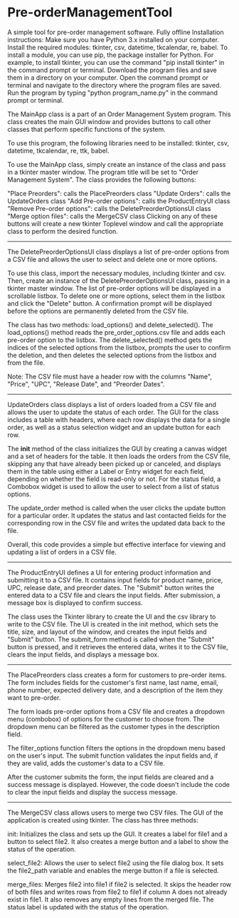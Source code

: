 # Pre-orderManagementTool
A simple tool for pre-order management software. Fully offline
Installation instructions:
Make sure you have Python 3.x installed on your computer.
Install the required modules: tkinter, csv, datetime, tkcalendar, re, babel.
To install a module, you can use pip, the package installer for Python. For example, to install tkinter, you can use the command "pip install tkinter" in the command prompt or terminal.
Download the program files and save them in a directory on your computer.
Open the command prompt or terminal and navigate to the directory where the program files are saved.
Run the program by typing "python program_name.py" in the command prompt or terminal.

The MainApp class is a part of an Order Management System program. This class creates the main GUI window and provides buttons to call other classes that perform specific functions of the system.

To use this program, the following libraries need to be installed: tkinter, csv, datetime, tkcalendar, re, ttk, babel.

To use the MainApp class, simply create an instance of the class and pass in a tkinter master window. The program title will be set to "Order Management System". The class provides the following buttons:

"Place Preorders": calls the PlacePreorders class
"Update Orders": calls the UpdateOrders class
"Add Pre-order options": calls the ProductEntryUI class
"Remove Pre-order options": calls the DeletePreorderOptionsUI class
"Merge option files": calls the MergeCSV class
Clicking on any of these buttons will create a new tkinter Toplevel window and call the appropriate class to perform the desired function.

------------

The DeletePreorderOptionsUI class displays a list of pre-order options from a CSV file and allows the user to select and delete one or more options.

To use this class, import the necessary modules, including tkinter and csv. Then, create an instance of the DeletePreorderOptionsUI class, passing in a tkinter master window. The list of pre-order options will be displayed in a scrollable listbox. To delete one or more options, select them in the listbox and click the "Delete" button. A confirmation prompt will be displayed before the options are permanently deleted from the CSV file.

The class has two methods: load_options() and delete_selected(). The load_options() method reads the pre_order_options.csv file and adds each pre-order option to the listbox. The delete_selected() method gets the indices of the selected options from the listbox, prompts the user to confirm the deletion, and then deletes the selected options from the listbox and from the file.

Note: The CSV file must have a header row with the columns "Name", "Price", "UPC", "Release Date", and "Preorder Dates".

----

UpdateOrders class displays a list of orders loaded from a CSV file and allows the user to update the status of each order. The GUI for the class includes a table with headers, where each row displays the data for a single order, as well as a status selection widget and an update button for each row.

The __init__ method of the class initializes the GUI by creating a canvas widget and a set of headers for the table. It then loads the orders from the CSV file, skipping any that have already been picked up or canceled, and displays them in the table using either a Label or Entry widget for each field, depending on whether the field is read-only or not. For the status field, a Combobox widget is used to allow the user to select from a list of status options.

The update_order method is called when the user clicks the update button for a particular order. It updates the status and last contacted fields for the corresponding row in the CSV file and writes the updated data back to the file.

Overall, this code provides a simple but effective interface for viewing and updating a list of orders in a CSV file.


---------

The ProductEntryUI defines a UI for entering product information and submitting it to a CSV file. It contains input fields for product name, price, UPC, release date, and preorder dates. The "Submit" button writes the entered data to a CSV file and clears the input fields. After submission, a message box is displayed to confirm success.

The class uses the Tkinter library to create the UI and the csv library to write to the CSV file. The UI is created in the init method, which sets the title, size, and layout of the window, and creates the input fields and "Submit" button. The submit_form method is called when the "Submit" button is pressed, and it retrieves the entered data, writes it to the CSV file, clears the input fields, and displays a message box.


-------

The PlacePreorders class creates a form for customers to pre-order items. The form includes fields for the customer's first name, last name, email, phone number, expected delivery date, and a description of the item they want to pre-order.

The form loads pre-order options from a CSV file and creates a dropdown menu (combobox) of options for the customer to choose from. The dropdown menu can be filtered as the customer types in the description field.

The filter_options function filters the options in the dropdown menu based on the user's input. The submit function validates the input fields and, if they are valid, adds the customer's data to a CSV file.

After the customer submits the form, the input fields are cleared and a success message is displayed. However, the code doesn't include the code to clear the input fields and display the success message.


----

The MergeCSV class allows users to merge two CSV files. The GUI of the application is created using tkinter. The class has three methods:

init: Initializes the class and sets up the GUI. It creates a label for file1 and a button to select file2. It also creates a merge button and a label to show the status of the operation.

select_file2: Allows the user to select file2 using the file dialog box. It sets the file2_path variable and enables the merge button if a file is selected.

merge_files: Merges file2 into file1 if file2 is selected. It skips the header row of both files and writes rows from file2 to file1 if column A does not already exist in file1. It also removes any empty lines from the merged file. The status label is updated with the status of the operation.
